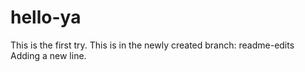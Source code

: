 # hello-ya

This is the first try.
This is in the newly created branch: readme-edits
Adding a new line.
